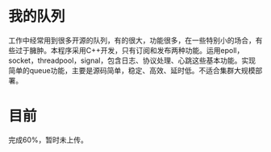# 我的队列
  工作中经常用到很多开源的队列，有的很大，功能很多，在一些特别小的场合，有些过于臃肿。本程序采用C++开发，只有订阅和发布两种功能。运用epoll，
socket，threadpool，signal，包含日志、协议处理、心跳这些基本功能。实现简单的queue功能，主要是源码简单，稳定、高效、延时低。不适合集群大规模部署。

# 目前
  完成60%，暂时未上传。
 

